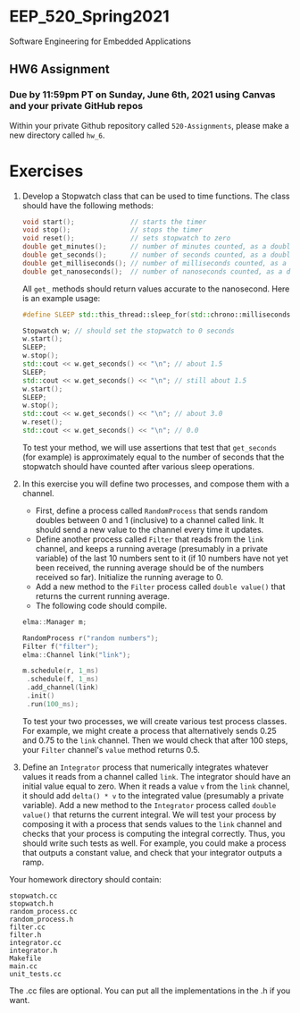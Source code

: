 # EEP_520_Spring2021

Software Engineering for Embedded Applications

## HW6 Assignment

### Due by 11:59pm PT on Sunday, June 6th, 2021 using Canvas and your private GitHub repos

Within your private Github repository called `520-Assignments`, please make a new directory called `hw_6`.

# Exercises

1. Develop a Stopwatch class that can be used to time functions. The class should have the following methods:

   ```c++
   void start();              // starts the timer
   void stop();               // stops the timer
   void reset();              // sets stopwatch to zero
   double get_minutes();      // number of minutes counted, as a double
   double get_seconds();      // number of seconds counted, as a double
   double get_milliseconds(); // number of milliseconds counted, as a double
   double get_nanoseconds();  // number of nanoseconds counted, as a double
   ```

   All `get_` methods should return values accurate to the nanosecond. Here is an example usage:

   ```c++
   #define SLEEP std::this_thread::sleep_for(std::chrono::milliseconds(1500))

   Stopwatch w; // should set the stopwatch to 0 seconds
   w.start();
   SLEEP;
   w.stop();
   std::cout << w.get_seconds() << "\n"; // about 1.5
   SLEEP;
   std::cout << w.get_seconds() << "\n"; // still about 1.5
   w.start();
   SLEEP;
   w.stop();
   std::cout << w.get_seconds() << "\n"; // about 3.0
   w.reset();
   std::cout << w.get_seconds() << "\n"; // 0.0
   ```

   To test your method, we will use assertions that test that `get_seconds` (for example) is approximately equal to the number of seconds that the stopwatch should have counted after various sleep operations.

1. In this exercise you will define two processes, and compose them with a channel.

   - First, define a process called `RandomProcess` that sends random doubles between 0 and 1 (inclusive) to a channel called link. It should send a new value to the channel every time it updates.
   - Define another process called `Filter` that reads from the `link` channel, and keeps a running average (presumably in a private variable) of the last 10 numbers sent to it (if 10 numbers have not yet been received, the running average should be of the numbers received so far). Initialize the running average to 0.
   - Add a new method to the `Filter` process called `double value()` that returns the current running average.
   - The following code should compile.

   ```c++
   elma::Manager m;

   RandomProcess r("random numbers");
   Filter f("filter");
   elma::Channel link("link");

   m.schedule(r, 1_ms)
    .schedule(f, 1_ms)
    .add_channel(link)
    .init()
    .run(100_ms);
   ```

   To test your two processes, we will create various test process classes. For example, we might create a process that alternatively sends 0.25 and 0.75 to the `link` channel. Then we would check that after 100 steps, your `Filter` channel's `value` method returns 0.5.

1. Define an `Integrator` process that numerically integrates whatever values it reads from a channel called `link`. The integrator should have an initial value equal to zero. When it reads a value `v` from the `link` channel, it should add `delta() * v` to the integrated value (presumably a private variable). Add a new method to the `Integrator` process called `double value()` that returns the current integral. We will test your process by composing it with a process that sends values to the `link` channel and checks that your process is computing the integral correctly. Thus, you should write such tests as well. For example, you could make a process that outputs a constant value, and check that your integrator outputs a ramp.

Your homework directory should contain:

```
stopwatch.cc
stopwatch.h
random_process.cc
random_process.h
filter.cc
filter.h
integrator.cc
integrator.h
Makefile
main.cc
unit_tests.cc
```

The .cc files are optional. You can put all the implementations in the .h if you want.
